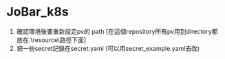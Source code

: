 # JoBar_k8s
1. 確認環境後要重新設定pv的 path [在這個repository所有pv用到directory都放在.\resource\路徑下面]
2. 把一些secret記錄在secret.yaml (可以用secret_example.yaml去改)
